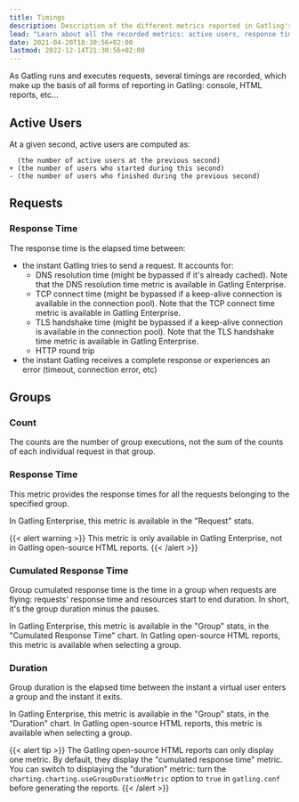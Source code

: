```yaml
---
title: Timings
description: Description of the different metrics reported in Gatling's HTML reports.
lead: "Learn about all the recorded metrics: active users, response times and counts."
date: 2021-04-20T18:30:56+02:00
lastmod: 2022-12-14T21:30:56+02:00
---
```


As Gatling runs and executes requests, several timings are recorded, which make up the basis of all forms of reporting in Gatling: console, HTML reports, etc...

## Active Users

At a given second, active users are computed as:

```
  (the number of active users at the previous second)
+ (the number of users who started during this second)
- (the number of users who finished during the previous second)
```

## Requests

### Response Time

The response time is the elapsed time between:

* the instant Gatling tries to send a request. It accounts for:
  * DNS resolution time (might be bypassed if it's already cached). Note that the DNS resolution time metric is available in Gatling Enterprise.
  * TCP connect time (might be bypassed if a keep-alive connection is available in the connection pool). Note that the TCP connect time metric is available in Gatling Enterprise.
  * TLS handshake time (might be bypassed if a keep-alive connection is available in the connection pool). Note that the TLS handshake time metric is available in Gatling Enterprise.
  * HTTP round trip
* the instant Gatling receives a complete response or experiences an error (timeout, connection error, etc)

## Groups

### Count

The counts are the number of group executions, not the sum of the counts of each individual request in that group.

### Response Time

This metric provides the response times for all the requests belonging to the specified group.

In Gatling Enterprise, this metric is available in the "Request" stats.

{{< alert warning >}}
This metric is only available in Gatling Enterprise, not in Gatling open-source HTML reports.
{{< /alert >}}

### Cumulated Response Time

Group cumulated response time is the time in a group when requests are flying: requests' response time and resources start to end duration.
In short, it's the group duration minus the pauses.

In Gatling Enterprise, this metric is available in the "Group" stats, in the "Cumulated Response Time" chart.
In Gatling open-source HTML reports, this metric is available when selecting a group. 

### Duration

Group duration is the elapsed time between the instant a virtual user enters a group and the instant it exits.

In Gatling Enterprise, this metric is available in the "Group" stats, in the "Duration" chart.
In Gatling open-source HTML reports, this metric is available when selecting a group.

{{< alert tip >}}
The Gatling open-source HTML reports can only display one metric.
By default, they display the "cumulated response time" metric.
You can switch to displaying the "duration" metric: turn the `charting.charting.useGroupDurationMetric` option to `true` in `gatling.conf` before generating the reports.
{{< /alert >}}
